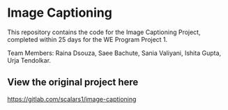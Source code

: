 # Image Captioning
This repository contains the code for the Image Captioning Project, completed within 25 days for the WE Program Project 1.

Team Members: Raina Dsouza, Saee Bachute, Sania Valiyani, Ishita Gupta, Urja Tendolkar. 

## View the original project here
 https://gitlab.com/scalars1/image-captioning

